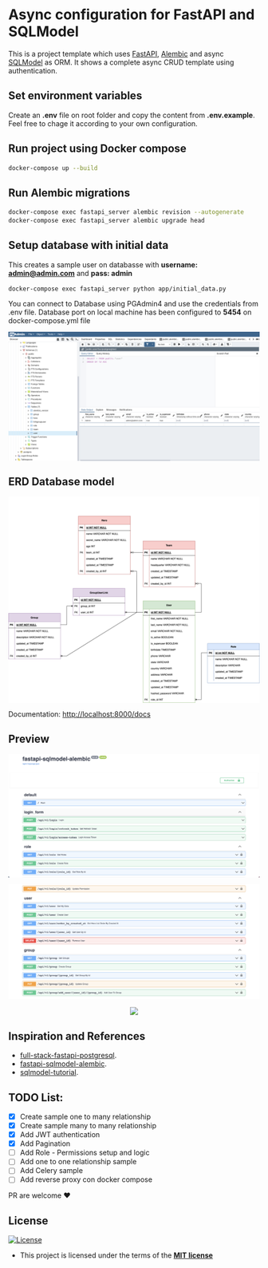 # Async configuration for FastAPI and SQLModel

This is a project template which uses [FastAPI](https://fastapi.tiangolo.com/), [Alembic](https://alembic.sqlalchemy.org/en/latest/) and async [SQLModel](https://sqlmodel.tiangolo.com/) as ORM. It shows a complete async CRUD template using authentication.

## Set environment variables

Create an **.env** file on root folder and copy the content from **.env.example**. Feel free to chage it according to your own configuration.

## Run project using Docker compose

```sh
docker-compose up --build
```

## Run Alembic migrations

```sh
docker-compose exec fastapi_server alembic revision --autogenerate
docker-compose exec fastapi_server alembic upgrade head
```

## Setup database with initial data
This creates a sample user on databasse with **username: admin@admin.com** and **pass: admin** 
```
docker-compose exec fastapi_server python app/initial_data.py
```

You can connect to Database using PGAdmin4 and use the credentials from .env file. Database port on local machine has been configured to **5454** on docker-compose.yml file

<p align="center">
  <img src="static/tables.png" align="center"/>
</p>

## ERD Database model
<p align="center">
  <img src="static/erd.png" align="center"/>
</p>

Documentation: [http://localhost:8000/docs](http://localhost:8000/docs)

## Preview
  
<p align="center">
  <img src="static/1.png" align="center"/>
</p>
<p align="center">
  <img src="static/2.png" align="center"/>
</p>
<p align="center">
  <img src="static/.png" align="center"/>
</p>

## Inspiration and References

- [full-stack-fastapi-postgresql](https://github.com/tiangolo/full-stack-fastapi-postgresql).
- [fastapi-sqlmodel-alembic](https://github.com/testdrivenio/fastapi-sqlmodel-alembic).
- [sqlmodel-tutorial](https://sqlmodel.tiangolo.com/tutorial/fastapi/).

## TODO List:

- [x] Create sample one to many relationship
- [x] Create sample many to many relationship
- [x] Add JWT authentication
- [x] Add Pagination
- [ ] Add Role - Permissions setup and logic
- [ ] Add one to one relationship sample
- [ ] Add Celery sample
- [ ] Add reverse proxy con docker compose

PR are welcome ❤️

## License

[![License](http://img.shields.io/:license-mit-blue.svg?style=flat-square)](http://badges.mit-license.org)

- This project is licensed under the terms of the **[MIT license](LICENSE)**